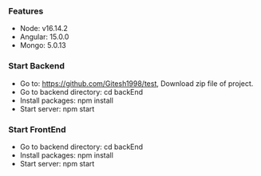 ### Features

- Node: v16.14.2
- Angular: 15.0.0
- Mongo: 5.0.13

### Start Backend

- Go to: https://github.com/Gitesh1998/test, Download zip file of project. 
- Go to backend directory: cd backEnd
- Install packages: npm install
- Start server: npm start

### Start FrontEnd

- Go to backend directory: cd backEnd
- Install packages: npm install
- Start server: npm start

